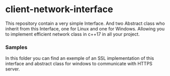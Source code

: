 # client-network-interface
This repository contain a very simple Interface.
And two Abstract class who inherit from this Interface, one for Linux and one for Windows.
Allowing you to implement efficient network class in c++17 in all your project.

### Samples
In this folder you can find an exemple of an SSL implementation of this interface and abstract class for windows to communicate with HTTPS server.


